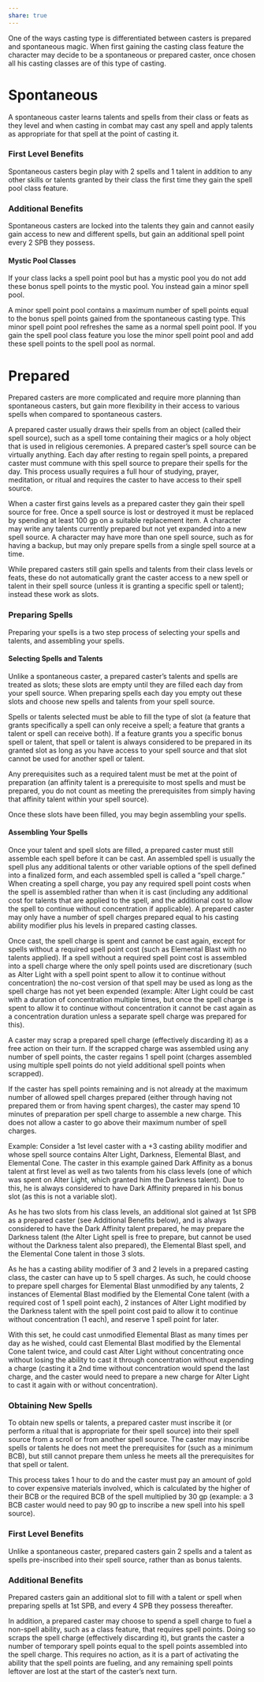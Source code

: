 ```yaml
---
share: true
---
```

One of the ways casting type is differentiated between casters is prepared and spontaneous magic. When first gaining the casting class feature the character may decide to be a spontaneous or prepared caster, once chosen all his casting classes are of this type of casting.

# Spontaneous

A spontaneous caster learns talents and spells from their class or feats as they level and when casting in combat may cast any spell and apply talents as appropriate for that spell at the point of casting it.

### First Level Benefits

Spontaneous casters begin play with 2 spells and 1 talent in addition to any other skills or talents granted by their class the first time they gain the spell pool class feature.

### Additional Benefits

Spontaneous casters are locked into the talents they gain and cannot easily gain access to new and different spells, but gain an additional spell point every 2 SPB they possess.

#### Mystic Pool Classes

If your class lacks a spell point pool but has a mystic pool you do not add these bonus spell points to the mystic pool. You instead gain a minor spell pool.

A minor spell point pool contains a maximum number of spell points equal to the bonus spell points gained from the spontaneous casting type. This minor spell point pool refreshes the same as a normal spell point pool. If you gain the spell pool class feature you lose the minor spell point pool and add these spell points to the spell pool as normal.

# Prepared

Prepared casters are more complicated and require more planning than spontaneous casters, but gain more flexibility in their access to various spells when compared to spontaneous casters.

A prepared caster usually draws their spells from an object (called their spell source), such as a spell tome containing their magics or a holy object that is used in religious ceremonies. A prepared caster’s spell source can be virtually anything. Each day after resting to regain spell points, a prepared caster must commune with this spell source to prepare their spells for the day. This process usually requires a full hour of studying, prayer, meditation, or ritual and requires the caster to have access to their spell source.

When a caster first gains levels as a prepared caster they gain their spell source for free. Once a spell source is lost or destroyed it must be replaced by spending at least 100 gp on a suitable replacement item. A character may write any talents currently prepared but not yet expanded into a new spell source. A character may have more than one spell source, such as for having a backup, but may only prepare spells from a single spell source at a time.

While prepared casters still gain spells and talents from their class levels or feats, these do not automatically grant the caster access to a new spell or talent in their spell source (unless it is granting a specific spell or talent); instead these work as slots.

### Preparing Spells

Preparing your spells is a two step process of selecting your spells and talents, and assembling your spells.

#### Selecting Spells and Talents

Unlike a spontaneous caster, a prepared caster’s talents and spells are treated as slots; these slots are empty until they are filled each day from your spell source. When preparing spells each day you empty out these slots and choose new spells and talents from your spell source.

Spells or talents selected must be able to fill the type of slot (a feature that grants specifically a spell can only receive a spell; a feature that grants a talent or spell can receive both). If a feature grants you a specific bonus spell or talent, that spell or talent is always considered to be prepared in its granted slot as long as you have access to your spell source and that slot cannot be used for another spell or talent.

Any prerequisites such as a required talent must be met at the point of preparation (an affinity talent is a prerequisite to most spells and must be prepared, you do not count as meeting the prerequisites from simply having that affinity talent within your spell source).

Once these slots have been filled, you may begin assembling your spells.

#### Assembling Your Spells

Once your talent and spell slots are filled, a prepared caster must still assemble each spell before it can be cast. An assembled spell is usually the spell plus any additional talents or other variable options of the spell defined into a finalized form, and each assembled spell is called a “spell charge.” When creating a spell charge, you pay any required spell point costs when the spell is assembled rather than when it is cast (including any additional cost for talents that are applied to the spell, and the additional cost to allow the spell to continue without concentration if applicable). A prepared caster may only have a number of spell charges prepared equal to his casting ability modifier plus his levels in prepared casting classes.

Once cast, the spell charge is spent and cannot be cast again, except for spells without a required spell point cost (such as Elemental Blast with no talents applied). If a spell without a required spell point cost is assembled into a spell charge where the only spell points used are discretionary (such as Alter Light with a spell point spent to allow it to continue without concentration) the no-cost version of that spell may be used as long as the spell charge has not yet been expended (example: Alter Light could be cast with a duration of concentration multiple times, but once the spell charge is spent to allow it to continue without concentration it cannot be cast again as a concentration duration unless a separate spell charge was prepared for this).

A caster may scrap a prepared spell charge (effectively discarding it) as a free action on their turn. If the scrapped charge was assembled using any number of spell points, the caster regains 1 spell point (charges assembled using multiple spell points do not yield additional spell points when scrapped).

If the caster has spell points remaining and is not already at the maximum number of allowed spell charges prepared (either through having not prepared them or from having spent charges), the caster may spend 10 minutes of preparation per spell charge to assemble a new charge. This does not allow a caster to go above their maximum number of spell charges.

Example: Consider a 1st level caster with a +3 casting ability modifier and whose spell source contains Alter Light, Darkness, Elemental Blast, and Elemental Cone. The caster in this example gained Dark Affinity as a bonus talent at first level as well as two talents from his class levels (one of which was spent on Alter Light, which granted him the Darkness talent). Due to this, he is always considered to have Dark Affinity prepared in his bonus slot (as this is not a variable slot).

As he has two slots from his class levels, an additional slot gained at 1st SPB as a prepared caster (see Additional Benefits below), and is always considered to have the Dark Affinity talent prepared, he may prepare the Darkness talent (the Alter Light spell is free to prepare, but cannot be used without the Darkness talent also prepared), the Elemental Blast spell, and the Elemental Cone talent in those 3 slots.

As he has a casting ability modifier of 3 and 2 levels in a prepared casting class, the caster can have up to 5 spell charges. As such, he could choose to prepare spell charges for Elemental Blast unmodified by any talents, 2 instances of Elemental Blast modified by the Elemental Cone talent (with a required cost of 1 spell point each), 2 instances of Alter Light modified by the Darkness talent with the spell point cost paid to allow it to continue without concentration (1 each), and reserve 1 spell point for later.

With this set, he could cast unmodified Elemental Blast as many times per day as he wished, could cast Elemental Blast modified by the Elemental Cone talent twice, and could cast Alter Light without concentrating once without losing the ability to cast it through concentration without expending a charge (casting it a 2nd time without concentration would spend the last charge, and the caster would need to prepare a new charge for Alter Light to cast it again with or without concentration).

### Obtaining New Spells

To obtain new spells or talents, a prepared caster must inscribe it (or perform a ritual that is appropriate for their spell source) into their spell source from a scroll or from another spell source. The caster may inscribe spells or talents he does not meet the prerequisites for (such as a minimum BCB), but still cannot prepare them unless he meets all the prerequisites for that spell or talent.

This process takes 1 hour to do and the caster must pay an amount of gold to cover expensive materials involved, which is calculated by the higher of their BCB or the required BCB of the spell multiplied by 30 gp (example: a 3 BCB caster would need to pay 90 gp to inscribe a new spell into his spell source).

### First Level Benefits

Unlike a spontaneous caster, prepared casters gain 2 spells and a talent as spells pre-inscribed into their spell source, rather than as bonus talents.

### Additional Benefits

Prepared casters gain an additional slot to fill with a talent or spell when preparing spells at 1st SPB, and every 4 SPB they possess thereafter.

In addition, a prepared caster may choose to spend a spell charge to fuel a non-spell ability, such as a class feature, that requires spell points. Doing so scraps the spell charge (effectively discarding it), but grants the caster a number of temporary spell points equal to the spell points assembled into the spell charge. This requires no action, as it is a part of activating the ability that the spell points are fueling, and any remaining spell points leftover are lost at the start of the caster’s next turn.